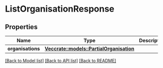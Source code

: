 # ListOrganisationResponse

## Properties

Name | Type | Description | Notes
------------ | ------------- | ------------- | -------------
**organisations** | [**Vec<crate::models::PartialOrganisation>**](PartialOrganisation.md) |  | 

[[Back to Model list]](../README.md#documentation-for-models) [[Back to API list]](../README.md#documentation-for-api-endpoints) [[Back to README]](../README.md)


